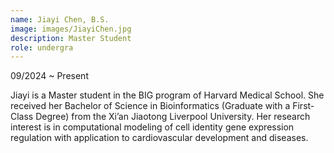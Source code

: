 ```yaml
---
name: Jiayi Chen, B.S.
image: images/JiayiChen.jpg
description: Master Student
role: undergra
---
```

09/2024 ~ Present 

Jiayi is a Master student in the BIG program of Harvard Medical School. She received her Bachelor of Science in Bioinformatics (Graduate with a First-Class Degree) from the Xi’an Jiaotong Liverpool University. Her research interest is in computational modeling of cell identity gene expression regulation with application to cardiovascular development and diseases.
